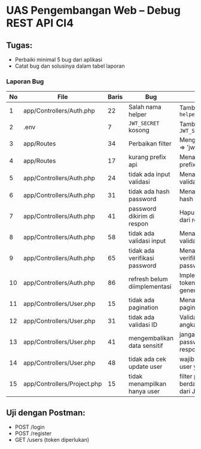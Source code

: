 # UAS Pengembangan Web – Debug REST API CI4

## Tugas:
- Perbaiki minimal 5 bug dari aplikasi
- Catat bug dan solusinya dalam tabel laporan

### Laporan Bug
| No | File                     | Baris | Bug                        | Solusi                          |
|----|--------------------------|-------|-----------------------------|--------------------------------|
| 1  | app/Controllers/Auth.php | 22    | Salah nama helper          | Tambah `helper('jwt')`          |
| 2  | .env                     | 7     | `JWT_SECRET` kosong        | Tambahkan `JWT_SECRET=abc123`   |
| 3  | app/Routes               | 34    | Perbaikan filter           | Mengganti ['filter' => 'jwt']   |
| 4  | app/Routes               | 17    | kurang prefix api          | Menambahkan prefix 'api/'       |
| 5  | app/Controllers/Auth.php | 24    | tidak ada input validasi   | Menambahkan validasi data       |
| 6  | app/Controllers/Auth.php | 31    | tidak ada hash password    | Menambahkan hash passwors       |
| 7  | app/Controllers/Auth.php | 41    | password dikirim di respon | Hapus password dari response    |
| 8  | app/Controllers/Auth.php | 58    | tidak ada validasi input   | Menambahkan validasi input      |
| 9  | app/Controllers/Auth.php | 65    | tidak ada verifikasi password | Menambahkan verifikasi password 
| 10 | app/Controllers/Auth.php | 86    | refresh belum diimplementasi  | Implementasi token dan generate token
| 11 | app/Controllers/User.php | 15    | tidak ada pagination          | Menambahkan paginate
| 12 | app/Controllers/User.php | 31    | tidak ada validasi ID         | Validasi ID harus angka
| 13 | app/Controllers/User.php | 41    | mengembalikan data sensitif   | jangan tampilkan password di respon
| 14 | app/Controllers/User.php | 48    | tidak ada cek update user     | wajib cek update user yang login
| 15 | app/Controllers/Project.php | 15 | tidak menampilkan hanya user  | filter project berdasarkan user dari JWT


## Uji dengan Postman:
- POST /login
- POST /register
- GET /users (token diperlukan)